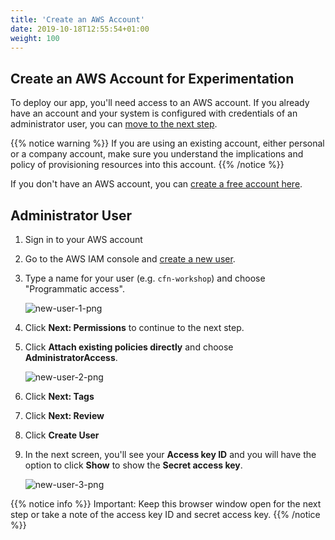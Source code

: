 ```yaml
---
title: 'Create an AWS Account'
date: 2019-10-18T12:55:54+01:00
weight: 100
---
```


## Create an AWS Account for Experimentation

To deploy our app, you'll need access to an AWS account. If you already have an
account and your system is configured with credentials of an administrator user,
you can [move to the next step](../200-awscli).

{{% notice warning %}}
If you are using an existing account, either personal or
a company account, make sure you understand the implications and policy of
provisioning resources into this account.
{{% /notice %}}

If you don't have an AWS account, you can [create a free account
here](https://portal.aws.amazon.com/billing/signup).

## Administrator User

1. Sign in to your AWS account
1. Go to the AWS IAM console and [create a new user](https://console.aws.amazon.com/iam/home?#/users$new).
1. Type a name for your user (e.g. `cfn-workshop`) and choose "Programmatic access".

    ![new-user-1-png](../new-user-1.png)

1. Click **Next: Permissions** to continue to the next step.
1. Click **Attach existing policies directly** and choose **AdministratorAccess**.

    ![new-user-2-png](../new-user-2.png)

1. Click **Next: Tags**
1. Click **Next: Review**
1. Click **Create User**
1. In the next screen, you'll see your **Access key ID** and you will have the option
   to click **Show** to show the **Secret access key**.

    ![new-user-3-png](../new-user-3.png)

{{% notice info %}}
Important: Keep this browser window open for the next step or take a note of the access key ID and secret access key.
{{% /notice %}}